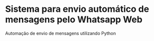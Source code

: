 # Sistema para envio automático de mensagens pelo Whatsapp Web

Automação de envio de mensagens utilizando Python
